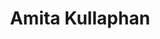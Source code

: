 ---
title: Amita Kullaphan
description: Thai property lawyer
keywords:
  - Lawyer
  - Legal
  - Property
  - Thailand
  - Hua Hin
  - Barrister
  - Company
  - Notary
  - Certification
  - Services
---